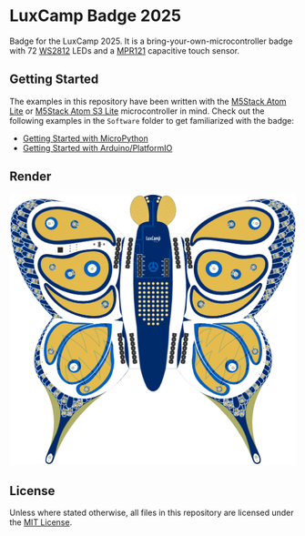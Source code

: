 # LuxCamp Badge 2025

Badge for the LuxCamp 2025. It is a bring-your-own-microcontroller badge
with 72 [WS2812](Hardware/Datasheets/XL-1615RGBC-WS2812B-S.pdf) LEDs and a [MPR121](Hardware/Datasheets/MPR121QR2.pdf) capacitive touch sensor.

## Getting Started

The examples in this repository have been written with the
[M5Stack Atom Lite](https://shop.m5stack.com/products/atom-lite-esp32-development-kit)
or [M5Stack Atom S3 Lite](https://shop.m5stack.com/products/atoms3-lite-esp32s3-dev-kit)
microcontroller in mind. Check out the following examples in the `Software`
folder to get familiarized with the badge:

 - [Getting Started with MicroPython](Software/MicroPython/README.md)
 - [Getting Started with Arduino/PlatformIO](Software/CPP/HelloBadge)

## Render

![PCB Render Front](Design/Render_Front.png)

## License

Unless where stated otherwise, all files in this repository are licensed under
the [MIT License](LICENSE).